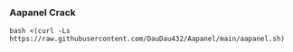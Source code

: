### Aapanel Crack
```
bash <(curl -Ls https://raw.githubusercontent.com/DauDau432/Aapanel/main/aapanel.sh)
```
